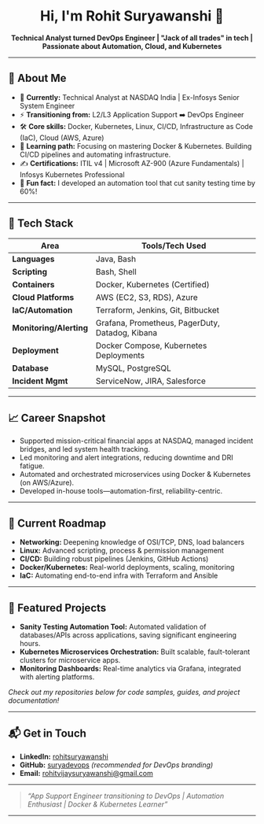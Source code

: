 <h1 align="center">Hi, I'm Rohit Suryawanshi 👋</h1>

<p align="center">
  <b>Technical Analyst turned DevOps Engineer | "Jack of all trades" in tech | Passionate about Automation, Cloud, and Kubernetes</b>
</p>

---

## 🚀 About Me

- 🏢 **Currently:** Technical Analyst at NASDAQ India | Ex-Infosys Senior System Engineer
- ⚡ **Transitioning from:** L2/L3 Application Support ➡️ DevOps Engineer
- 🛠️ **Core skills:** Docker, Kubernetes, Linux, CI/CD, Infrastructure as Code (IaC), Cloud (AWS, Azure)
- 🌱 **Learning path:** Focusing on mastering Docker & Kubernetes. Building CI/CD pipelines and automating infrastructure.
- ✍️ **Certifications:** ITIL v4 | Microsoft AZ-900 (Azure Fundamentals) | Infosys Kubernetes Professional
- 📣 **Fun fact:** I developed an automation tool that cut sanity testing time by 60%!

---

## 🧰 Tech Stack

| Area                 | Tools/Tech Used                                           |
|----------------------|----------------------------------------------------------|
| **Languages**        | Java, Bash                                               |
| **Scripting**        | Bash, Shell                                              |
| **Containers**       | Docker, Kubernetes (Certified)                           |
| **Cloud Platforms**  | AWS (EC2, S3, RDS), Azure                               |
| **IaC/Automation**   | Terraform, Jenkins, Git, Bitbucket                      |
| **Monitoring/Alerting** | Grafana, Prometheus, PagerDuty, Datadog, Kibana      |
| **Deployment**       | Docker Compose, Kubernetes Deployments                   |
| **Database**         | MySQL, PostgreSQL                                        |
| **Incident Mgmt**    | ServiceNow, JIRA, Salesforce                            |

---

## 📈 Career Snapshot

- Supported mission-critical financial apps at NASDAQ, managed incident bridges, and led system health tracking.
- Led monitoring and alert integrations, reducing downtime and DRI fatigue.
- Automated and orchestrated microservices using Docker & Kubernetes (on AWS/Azure).
- Developed in-house tools—automation-first, reliability-centric.

---

## 🚧 Current Roadmap

- **Networking:** Deepening knowledge of OSI/TCP, DNS, load balancers
- **Linux:** Advanced scripting, process & permission management
- **CI/CD:** Building robust pipelines (Jenkins, GitHub Actions)
- **Docker/Kubernetes:** Real-world deployments, scaling, monitoring
- **IaC:** Automating end-to-end infra with Terraform and Ansible

---

## 📂 Featured Projects

- **Sanity Testing Automation Tool:** Automated validation of databases/APIs across applications, saving significant engineering hours.
- **Kubernetes Microservices Orchestration:** Built scalable, fault-tolerant clusters for microservice apps.
- **Monitoring Dashboards:** Real-time analytics via Grafana, integrated with alerting platforms.

*Check out my repositories below for code samples, guides, and project documentation!*

---

## 📬 Get in Touch

- **LinkedIn:** [rohitsuryawanshi](https://linkedin.com/in/suryadevops)
- **GitHub:** [suryadevops](https://github.com/suryadevops) _(recommended for DevOps branding)_
- **Email:** rohitvijaysuryawanshi@gmail.com

---

> _“App Support Engineer transitioning to DevOps | Automation Enthusiast | Docker & Kubernetes Learner”_

---

<!-- GITHUB STATS & BADGES (Optional, add if you want visual metrics)
![GitHub Stats](https://github-readme-stats.vercel.app/api?username=suryadevops&show_icons=true&hide=prs&count_private=true)
![Top Langs](https://github-readme-stats.vercel.app/api/top-langs/?username=suryadevops)
-->

